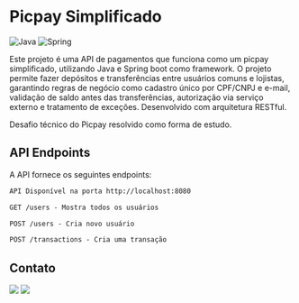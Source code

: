 # Picpay Simplificado

![Java](https://img.shields.io/badge/Java-ED8B00?style=for-the-badge&logo=openjdk&logoColor=white)
![Spring](https://img.shields.io/badge/Spring-6DB33F?style=for-the-badge&logo=spring&logoColor=white)

Este projeto é uma API de pagamentos que funciona como um picpay simplificado, 
utilizando Java e Spring boot como framework. O projeto permite fazer depósitos e 
transferências entre usuários comuns e lojistas, garantindo regras de negócio como 
cadastro único por CPF/CNPJ e e-mail, validação de saldo antes das transferências, 
autorização via serviço externo e tratamento de exceções. Desenvolvido com 
arquitetura RESTful.

Desafio técnico do Picpay resolvido como forma de estudo.


## API Endpoints
A API fornece os seguintes endpoints:

```markdown
API Disponível na porta http://localhost:8080

GET /users - Mostra todos os usuários

POST /users - Cria novo usuário

POST /transactions - Cria uma transação

```

## Contato

[![](https://img.shields.io/badge/-LinkedIn-%230077B5?style=for-the-badge&logo=linkedin&logoColor=white)](https://www.linkedin.com/in/claytonbentes/)
[![](https://img.shields.io/badge/-Gmail-%23333?style=for-the-badge&logo=gmail&logoColor=white)](mailto:claytonjhony.bentes@gmail.com)
